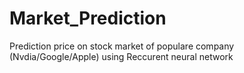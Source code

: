 # Market_Prediction
Prediction price on stock market of populare company (Nvdia/Google/Apple) using Reccurent neural network
